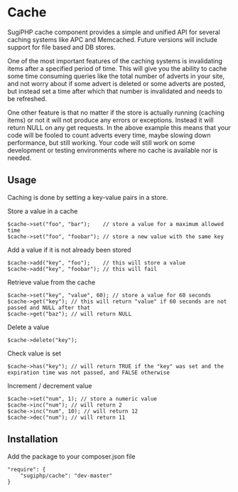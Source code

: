 Cache
=====

SugiPHP cache component provides a simple and unified API for several caching systems like APC and Memcached.
Future versions will include support for file based and DB stores.

One of the most important features of the caching systems is invalidating items after a specified period of time.
This will give you the ability to cache some time consuming queries like the total number of adverts in your site,
and not worry about if some advert is deleted or some adverts are posted, but instead set a time after which that
number is invalidated and needs to be refreshed.

One other feature is that no matter if the store is actually running (caching items) or not it will not produce 
any errors or exceptions. Instead it will return NULL on any get requests. In the above example this means that 
your code will be fooled to count adverts every time, maybe slowing down performance, but still working. Your
code will still work on some development or testing environments where no cache is available nor is needed.

Usage
-----

Caching is done by setting a key-value pairs in a store.


Store a value in a cache
```
$cache->set("foo", "bar");    // store a value for a maximum allowed time
$cache->set("foo", "foobar"); // store a new value with the same key
```

Add a value if it is not already been stored
```
$cache->add("key", "foo");    // this will store a value
$cache->add("key", "foobar"); // this will fail
```

Retrieve value from the cache
```
$cache->set("key", "value", 60); // store a value for 60 seconds
$cache->get("key"); // this will return "value" if 60 seconds are not passed and NULL after that
$cache->get("baz"); // will return NULL
```

Delete a value
```
$cache->delete("key");
```

Check value is set
```
$cache->has("key"); // will return TRUE if the "key" was set and the expiration time was not passed, and FALSE otherwise
```

Increment / decrement value
```
$cache->set("num", 1); // store a numeric value
$cache->inc("num"); // will return 2
$cache->inc("num", 10); // will return 12
$cache->dec("num"); // will return 11
```


Installation
------------

Add the package to your composer.json file

```
"require": {
    "sugiphp/cache": "dev-master"
}
```

